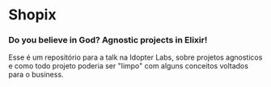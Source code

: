 # Shopix

### Do you believe in God? Agnostic projects in Elixir!

Esse é um repositório para a talk na Idopter Labs, sobre projetos agnosticos e como todo projeto poderia ser "limpo" com alguns conceitos voltados para o business.

